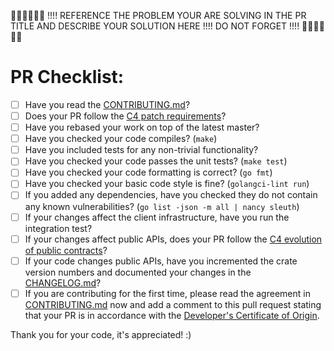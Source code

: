 👮🏻👮🏻👮🏻 !!!! REFERENCE THE PROBLEM YOUR ARE SOLVING IN THE PR TITLE AND DESCRIBE YOUR SOLUTION HERE !!!! DO NOT FORGET !!!! 👮🏻👮🏻👮🏻


# PR Checklist:

- [ ] Have you read the [CONTRIBUTING.md](https://github.com/crypto-com/chain-main/blob/master/CONTRIBUTING.md)?
- [ ] Does your PR follow the [C4 patch requirements](https://rfc.zeromq.org/spec:42/C4/#23-patch-requirements)?
- [ ] Have you rebased your work on top of the latest master? 
- [ ] Have you checked your code compiles? (`make`)
- [ ] Have you included tests for any non-trivial functionality?
- [ ] Have you checked your code passes the unit tests? (`make test`)
- [ ] Have you checked your code formatting is correct? (`go fmt`)
- [ ] Have you checked your basic code style is fine? (`golangci-lint run`)
- [ ] If you added any dependencies, have you checked they do not contain any known vulnerabilities? (`go list -json -m all | nancy sleuth`)
- [ ] If your changes affect the client infrastructure, have you run the integration test?
- [ ] If your changes affect public APIs, does your PR follow the [C4 evolution of public contracts](https://rfc.zeromq.org/spec:42/C4/#26-evolution-of-public-contracts)?
- [ ] If your code changes public APIs, have you incremented the crate version numbers and documented your changes in the [CHANGELOG.md](https://github.com/crypto-com/chain-main/blob/master/CHANGELOG.md)?
- [ ] If you are contributing for the first time, please read the agreement in [CONTRIBUTING.md](https://github.com/crypto-com/chain-main/blob/master/CONTRIBUTING.md) now and add a comment to this pull request stating that your PR is in accordance with the [Developer's Certificate of Origin](https://github.com/crypto-com/chain-main/blob/master/CONTRIBUTING.md#developer-certificate-of-originn).

Thank you for your code, it's appreciated! :)

